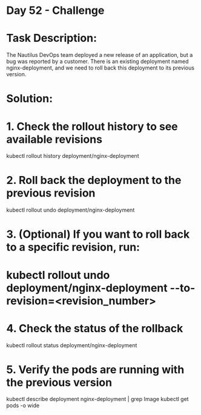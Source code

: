 # Day 52 - Challenge 
# Task Description:
The Nautilus DevOps team deployed a new release of an application, 
but a bug was reported by a customer. 
There is an existing deployment named nginx-deployment, 
and we need to roll back this deployment to its previous version.

# Solution:

# 1. Check the rollout history to see available revisions
kubectl rollout history deployment/nginx-deployment

# 2. Roll back the deployment to the previous revision
kubectl rollout undo deployment/nginx-deployment

# 3. (Optional) If you want to roll back to a specific revision, run:
# kubectl rollout undo deployment/nginx-deployment --to-revision=<revision_number>

# 4. Check the status of the rollback
kubectl rollout status deployment/nginx-deployment

# 5. Verify the pods are running with the previous version
kubectl describe deployment nginx-deployment | grep Image
kubectl get pods -o wide

